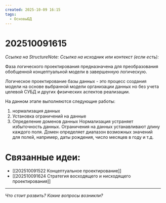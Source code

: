```yaml
---
created: 2025-10-09 16:15
tags:
  - ОсновыБД
---
```

# 202510091615
*Ссылка на StructureNote:*
*Ссылка на исходник или контекст (если есть):* 

Фаза логического проектирования предназначена для преобразования обобщенной концептуальной модели в завершенную логическую.

Логическое проектирование базы данных - это процесс создания модели на основе выбранной модели организации данных но без учета целевой СУБД и других физических аспектов реализации.

На данном этапе выполняются следующие работы:
1) нормализация данных
2) Установка ограничений на данные
3) Определение доменов данных
Нормализация устраняет избыточность данных. Ограничения на данных устанавливают длину каждого поля. Домен определяет диапазон возможных значений для полей, например, даты рождения, число месяцев в году и т.д.

# Связанные идеи:
* [[202510091522 Концептуальное проектирование]]
* [[202510091624 Стратегия восходящего и нисходящего проектирования]]
---

*Что стоит развить? Какие вопросы возникли?*